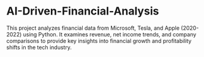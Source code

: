 # AI-Driven-Financial-Analysis
This project analyzes financial data from Microsoft, Tesla, and Apple (2020-2022) using Python. It examines revenue, net income trends, and company comparisons to provide key insights into financial growth and profitability shifts in the tech industry.
